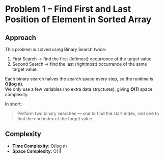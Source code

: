# Problem 1 – Find First and Last Position of Element in Sorted Array  

## Approach
This problem is solved using Binary Search twice:

1. First Search → find the first (leftmost) occurrence of the target value.  
2. Second Search → find the last (rightmost) occurrence of the same target value.  

Each binary search halves the search space every step, so the runtime is **O(log n)**.  
We only use a few variables (no extra data structures), giving **O(1)** space complexity.  

In short:
> Perform two binary searches — one to find the start index, and one to find the end index of the target value.

## Complexity
- **Time Complexity:** O(log n)  
- **Space Complexity:** O(1)

